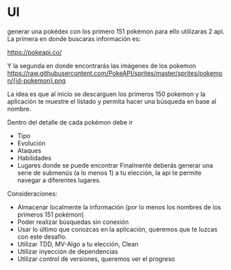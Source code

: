 # UI
generar una pokédex con los
primero 151 pokémon para ello utilizaras 2 api. La
primera en donde buscaras información es:

https://pokeapi.co/

Y la segunda en donde encontrarás las imágenes de los
pokemon
https://raw.githubusercontent.com/PokeAPI/sprites/master/sprites/pokemon/{id-pokemon}.png

La idea es que al inicio se descarguen los primeros 150
pokemon y la aplicación te muestre el listado y permita
hacer una búsqueda en base al nombre.

Dentro del detalle de cada pokémon debe ir
- Tipo
- Evolución
- Ataques
- Habilidades
- Lugares donde se puede encontrar
Finalmente deberás generar una serie de submenús (a
lo menos 1) a tu elección, la api te permite navegar a
diferentes lugares.

Consideraciones:

- Almacenar localmente la información (por lo menos
los nombres de los primeros 151 pokémon)
- Poder realizar búsquedas sin conexión
- Usar lo último que conozcas en la aplicación,
queremos que te luzcas con este desafío.
- Utilizar TDD, MV-Algo a tu elección, Clean
- Utilizar inyección de dependencias
- Utilizar control de versiones, queremos ver el
progreso
